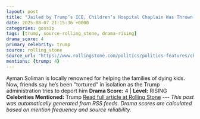 ```yaml
---
layout: post
title: "Jailed by Trump’s ICE, Children’s Hospital Chaplain Was Thrown Into ‘Solitary’"
date: 2025-08-07 21:15:36 +0000
categories: gossip
tags: [trump, source-rolling_stone, drama-rising]
drama_score: 4
primary_celebrity: trump
source: rolling_stone
source_url: "https://www.rollingstone.com/politics/politics-features/childrens-hosptial-chaplain-isolation-ice-deport-1235403224/"
mentions: {trump: 4}
---
```


Ayman Soliman is locally renowned for helping the families of dying kids. Now, friends say he’s been "tortured" in isolation as the Trump administration tries to deport him **Drama Score:** 4 | **Level:** RISING **Celebrities Mentioned:** Trump [Read full article at Rolling Stone](https://www.rollingstone.com/politics/politics-features/childrens-hosptial-chaplain-isolation-ice-deport-1235403224/) --- *This post was automatically generated from RSS feeds. Drama scores are calculated based on mention frequency and source reliability.*